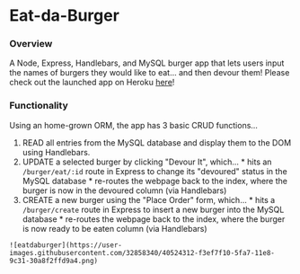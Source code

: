 # Eat-da-Burger

### Overview
A Node, Express, Handlebars, and MySQL burger app that lets users input the names of burgers they would like to eat... and then devour them!
Please check out the launched app on Heroku [here](https://eat-da-burger-8080.herokuapp.com/)!

### Functionality
Using an home-grown ORM, the app has 3 basic CRUD functions...
  1. READ all entries from the MySQL database and display them to the DOM using Handlebars.
  2. UPDATE a selected burger by clicking "Devour It", which...
    * hits an `/burger/eat/:id` route in Express to change its "devoured" status in the MySQL database
    * re-routes the webpage back to the index, where the burger is now in the devoured column (via Handlebars)
  3. CREATE a new burger using the "Place Order" form, which...
    * hits a `/burger/create` route in Express to insert a new burger into the MySQL database
    * re-routes the webpage back to the index, where the burger is now ready to be eaten column (via Handlebars)
    
    ![eatdaburger](https://user-images.githubusercontent.com/32858340/40524312-f3ef7f10-5fa7-11e8-9c31-30a8f2ffd9a4.png)

